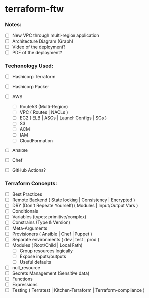 # terraform-ftw

### Notes:
- [ ] New VPC through multi-region application
- [ ] Architecture Diagram (Graph)
- [ ] Video of the deployment?
- [ ] PDF of the deployment?

### Techonology Used:

- [ ] Hashicorp Terraform
- [ ] Hashicorp Packer
- [ ] AWS
  - [ ] Route53 (Multi-Region)
  - [ ] VPC ( Routes | NACLs )
  - [ ] EC2 ( ELB | ASGs | Launch Configs | SGs )
  - [ ] S3
  - [ ] ACM
  - [ ] IAM
  - [ ] CloudFormation
- [ ] Ansible
- [ ] Chef

- [ ] GitHub Actions?

### Terraform Concepts:
- [ ] Best Practices
- [ ] Remote Backend ( State locking | Consistency | Encrypted )
- [ ] DRY (Don't Repeate Yourself) ( Modules | Input/Output Vars )
- [ ] Conditionals
- [ ] Variables (types: primitive/complex)
- [ ] Constrains (Type & Version)
- [ ] Meta-Arguments
- [ ] Provisioners ( Ansible | Chef | Puppet )
- [ ] Separate environments ( dev | test | prod )
- [ ] Modules ( Root/Child | Local Path)
  - [ ] Group resources logically
  - [ ] Expose inputs/outputs
  - [ ] Useful defaults
- [ ] null_resource
- [ ] Secrets Management (Sensitive data)
- [ ] Functions
- [ ] Expressions
- [ ] Testing ( Terratest | Kitchen-Terraform | Terraform-compliance )